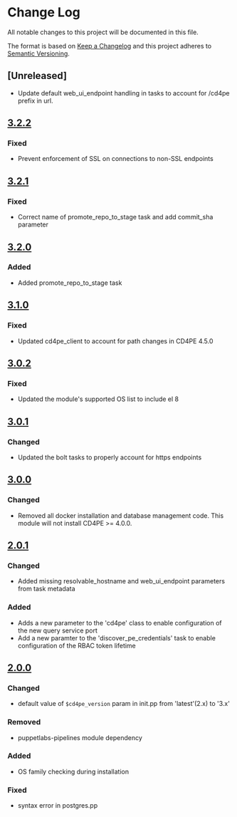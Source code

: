 # Change Log

All notable changes to this project will be documented in this file.

The format is based on [Keep a Changelog](http://keepachangelog.com/)
and this project adheres to [Semantic Versioning](http://semver.org/).

## [Unreleased]
- Update default web_ui_endpoint handling in tasks to account for /cd4pe prefix in url.

## [3.2.2](https://github.com/puppetlabs/puppetlabs-cd4pe/tree/3.2.2)
### Fixed
- Prevent enforcement of SSL on connections to non-SSL endpoints

## [3.2.1](https://github.com/puppetlabs/puppetlabs-cd4pe/tree/3.2.1)
### Fixed
- Correct name of promote_repo_to_stage task and add commit_sha parameter

## [3.2.0](https://github.com/puppetlabs/puppetlabs-cd4pe/tree/3.2.0)
### Added
- Added promote_repo_to_stage task

## [3.1.0](https://github.com/puppetlabs/puppetlabs-cd4pe/tree/3.1.0)
### Fixed
- Updated cd4pe_client to account for path changes in CD4PE 4.5.0

## [3.0.2](https://github.com/puppetlabs/puppetlabs-cd4pe/tree/3.0.2)
### Fixed
- Updated the module's supported OS list to include el 8

## [3.0.1](https://github.com/puppetlabs/puppetlabs-cd4pe/tree/3.0.1)
### Changed
- Updated the bolt tasks to properly account for https endpoints

## [3.0.0](https://github.com/puppetlabs/puppetlabs-cd4pe/tree/3.0.0)
### Changed
- Removed all docker installation and database management code. This module will not install CD4PE >= 4.0.0.

## [2.0.1](https://github.com/puppetlabs/puppetlabs-cd4pe/tree/2.0.1)
### Changed
- Added missing resolvable_hostname and web_ui_endpoint parameters from task metadata
### Added
- Adds a new parameter to the 'cd4pe' class to enable configuration of the new query service port
- Add a new paramter to the 'discover_pe_credentials' task to enable configuration of the RBAC token lifetime

## [2.0.0](https://github.com/puppetlabs/puppetlabs-cd4pe/tree/2.0.0)
### Changed
- default value of `$cd4pe_version` param in init.pp from 'latest'(2.x) to '3.x'
### Removed
- puppetlabs-pipelines module dependency
### Added
- OS family checking during installation
### Fixed
- syntax error in postgres.pp

